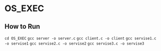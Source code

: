 # OS_EXEC

## How to Run
`cd OS_EXEC`
`gcc server -o server.c`
`gcc client.c -o client`
`gcc servise1.c -o servise1`
`gcc servise2.c -o servise2`
`gcc servise3.c -o servise3`
</br>
